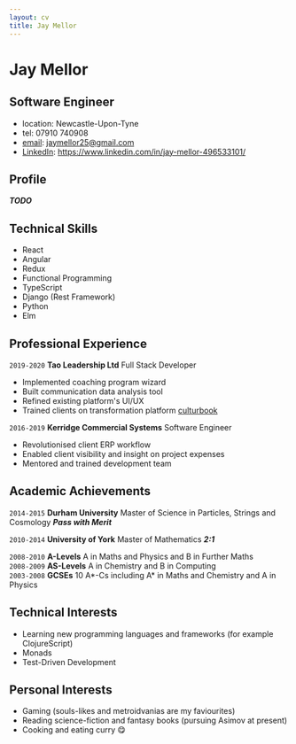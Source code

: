 ```yaml
---
layout: cv
title: Jay Mellor
---
```

# Jay Mellor
## Software Engineer

- location: Newcastle-Upon-Tyne
- tel: 07910 740908
- [email](mailto:jaymellor25@gmail.com): jaymellor25@gmail.com
- [LinkedIn](https://www.linkedin.com/in/jay-mellor-496533101/): https://www.linkedin.com/in/jay-mellor-496533101/


## Profile
***TODO***

## Technical Skills

- React
- Angular
- Redux
- Functional Programming
- TypeScript
- Django (Rest Framework)
- Python
- Elm


## Professional Experience

`2019-2020`
**Tao Leadership Ltd** Full Stack Developer
- Implemented coaching program wizard
- Built communication data analysis tool
- Refined existing platform's UI/UX
- Trained clients on transformation platform [culturbook](https://www.culturbook.io/)

`2016-2019`
**Kerridge Commercial Systems** Software Engineer
- Revolutionised client ERP workflow
- Enabled client visibility and insight on project expenses
- Mentored and trained development team

## Academic Achievements

`2014-2015`
**Durham University** Master of Science in Particles, Strings and Cosmology ***Pass with Merit***

`2010-2014`
**University of York** Master of Mathematics ***2:1***

`2008-2010` **A-Levels** A in Maths and Physics and B in Further Maths  
`2008-2009` **AS-Levels** A in Chemistry and B in Computing  
`2003-2008` **GCSEs** 10 A*-Cs including A* in Maths and Chemistry and A in Physics

## Technical Interests
- Learning new programming languages and frameworks (for example ClojureScript)
- Monads
- Test-Driven Development

## Personal Interests
- Gaming (souls-likes and metroidvanias are my faviourites)
- Reading science-fiction and fantasy books (pursuing Asimov at present)
- Cooking and eating curry 😋



